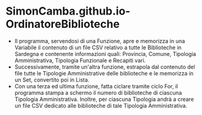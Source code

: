 # SimonCamba.github.io-OrdinatoreBiblioteche

* Il programma, servendosi di una Funzione, apre e memorizza in una Variabile il contenuto di un file CSV relativo a tutte le Biblioteche in Sardegna e contenente informazioni quali: Provincia, Comune, Tipologia Amministrativa, Tipologia Funzionale e Recapiti vari.
* Successivamente, tramite un'altra funzione, estrapola dal contenuto del file tutte le Tipologie Amministrative delle biblioteche e le memorizza in un Set, convertito poi in Lista.
* Con una terza ed ultima funzione, fatta ciclare tramite ciclo For, il programma stampa a schermo il numero di biblioteche di ciascuna Tipologia Amministrativa. Inoltre, per ciascuna Tipologia andrà a creare un file CSV dedicato alle biblioteche di tale Tipologia Amministrativa.
